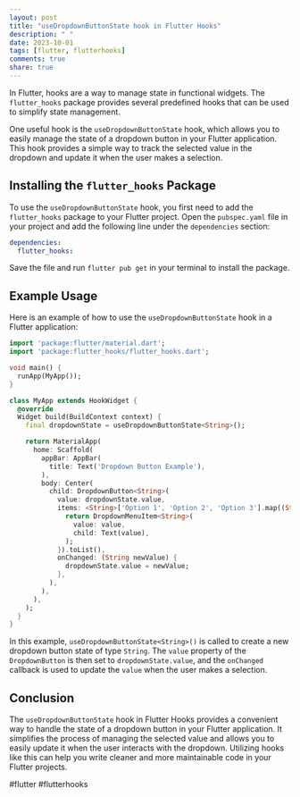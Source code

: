 ```yaml
---
layout: post
title: "useDropdownButtonState hook in Flutter Hooks"
description: " "
date: 2023-10-01
tags: [flutter, flutterhooks]
comments: true
share: true
---
```


In Flutter, hooks are a way to manage state in functional widgets. The `flutter_hooks` package provides several predefined hooks that can be used to simplify state management.

One useful hook is the `useDropdownButtonState` hook, which allows you to easily manage the state of a dropdown button in your Flutter application. This hook provides a simple way to track the selected value in the dropdown and update it when the user makes a selection.

## Installing the `flutter_hooks` Package

To use the `useDropdownButtonState` hook, you first need to add the `flutter_hooks` package to your Flutter project. Open the `pubspec.yaml` file in your project and add the following line under the `dependencies` section:

```yaml
dependencies:
  flutter_hooks:
```

Save the file and run `flutter pub get` in your terminal to install the package.

## Example Usage

Here is an example of how to use the `useDropdownButtonState` hook in a Flutter application:

```dart
import 'package:flutter/material.dart';
import 'package:flutter_hooks/flutter_hooks.dart';

void main() {
  runApp(MyApp());
}

class MyApp extends HookWidget {
  @override
  Widget build(BuildContext context) {
    final dropdownState = useDropdownButtonState<String>();

    return MaterialApp(
      home: Scaffold(
        appBar: AppBar(
          title: Text('Dropdown Button Example'),
        ),
        body: Center(
          child: DropdownButton<String>(
            value: dropdownState.value,
            items: <String>['Option 1', 'Option 2', 'Option 3'].map((String value) {
              return DropdownMenuItem<String>(
                value: value,
                child: Text(value),
              );
            }).toList(),
            onChanged: (String newValue) {
              dropdownState.value = newValue;
            },
          ),
        ),
      ),
    );
  }
}
```

In this example, `useDropdownButtonState<String>()` is called to create a new dropdown button state of type `String`. The `value` property of the `DropdownButton` is then set to `dropdownState.value`, and the `onChanged` callback is used to update the `value` when the user makes a selection.

## Conclusion

The `useDropdownButtonState` hook in Flutter Hooks provides a convenient way to handle the state of a dropdown button in your Flutter application. It simplifies the process of managing the selected value and allows you to easily update it when the user interacts with the dropdown. Utilizing hooks like this can help you write cleaner and more maintainable code in your Flutter projects.

#flutter #flutterhooks